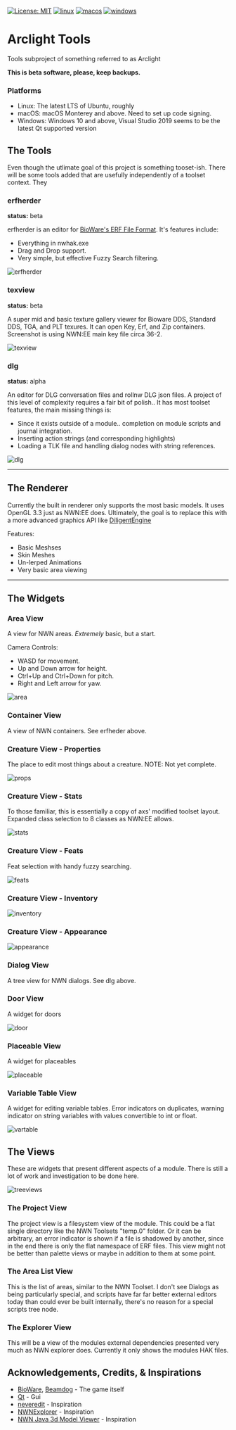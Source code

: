 [![License: MIT](https://img.shields.io/badge/License-MIT-yellow.svg)](https://opensource.org/licenses/MIT)
[![linux](https://github.com/jd28/arclight/actions/workflows/linux.yml/badge.svg)](https://github.com/jd28/arclight/actions?query=workflow%3Alinux)
[![macos](https://github.com/jd28/arclight/actions/workflows/macos.yml/badge.svg)](https://github.com/jd28/arclight/actions?query=workflow%3Amacos)
[![windows](https://github.com/jd28/arclight/actions/workflows/windows.yml/badge.svg)](https://github.com/jd28/arclight/actions?query=workflow%3Awindows)

# Arclight Tools

Tools subproject of something referred to as Arclight

**This is beta software, please, keep backups.**

### Platforms

- Linux: The latest LTS of Ubuntu, roughly
- macOS: macOS Monterey and above.  Need to set up code signing.
- Windows: Windows 10 and above, Visual Studio 2019 seems to be the latest Qt supported version

## The Tools

Even though the utlimate goal of this project is something tooset-ish.  There will be some tools added
that are usefully independently of a toolset context.  They

### erfherder
**status:** beta

erfherder is an editor for [BioWare's ERF File Format](docs/bioware_aurora_engine_file_formats/Bioware_Aurora_ERF_Format.pdf).  It's features include:

* Everything in nwhak.exe
* Drag and Drop support.
* Very simple, but effective Fuzzy Search filtering.

![erfherder](screenshots/erfherder-2022-03-27.gif)

### texview
**status:** beta

A super mid and basic texture gallery viewer for Bioware DDS, Standard DDS, TGA, and PLT texures.  It can open Key, Erf, and Zip containers.  Screenshot is using NWN:EE main key file circa 36-2.

![texview](screenshots/texi-2024-04-09.gif)

### dlg
**status:** alpha

An editor for DLG conversation files and rollnw DLG json files.  A project of this level of complexity requires a fair bit of polish.. It has most toolset features, the main missing things is:

* Since it exists outside of a module.. completion on module scripts and journal integration.
* Inserting action strings (and corresponding highlights)
* Loading a TLK file and handling dialog nodes with string references.

![dlg](screenshots/dlg-2024-05-01.gif)

-----------------------------------------------------------------------------

## The Renderer

Currently the built in renderer only supports the most basic models.  It uses OpenGL 3.3
just as NWN:EE does.  Ultimately, the goal is to replace this with a more advanced graphics
API like [DiligentEngine](https://github.com/DiligentGraphics/DiligentEngine)

Features:
* Basic Meshses
* Skin Meshes
* Un-lerped Animations
* Very basic area viewing

-----------------------------------------------------------------------------

## The Widgets

### Area View

A view for NWN areas. *Extremely* basic, but a start.

Camera Controls:
* WASD for movement.
* Up and Down arrow for height.
* Ctrl+Up and Ctrl+Down for pitch.
* Right and Left arrow for yaw.

![area](screenshots/area-view.png)

### Container View

A view of NWN containers.  See erfheder above.

### Creature View - Properties

The place to edit most things about a creature.  NOTE: Not yet complete.

![props](screenshots/creture-view-props-2024-11-11.png)

### Creature View - Stats

To those familiar, this is essentially a copy of axs' modified toolset layout.  Expanded
class selection to 8 classes as NWN:EE allows.

![stats](screenshots/creature-view-stats.png)

### Creature View - Feats

Feat selection with handy fuzzy searching.

![feats](screenshots/creature-view-feats.png)

### Creature View - Inventory

![inventory](screenshots/creature-inventory-view-2024-11-04.png)

### Creature View - Appearance

![appearance](screenshots/creature-view-appearance-2024-11-27.gif)

### Dialog View

A tree view for NWN dialogs.  See dlg above.

### Door View

A widget for doors

![door](screenshots/door-view-2024-06-14.png)

### Placeable View

A widget for placeables

![placeable](screenshots/placeable-view-2024-06-13.png)

### Variable Table View

A widget for editing variable tables.  Error indicators on duplicates,
warning indicator on string variables with values convertible to int or float.

![vartable](screenshots/vartable-view-2024-06-17.png)



## The Views

These are widgets that present different aspects of a module.  There is still a lot of work
and investigation to be done here.

![treeviews](screenshots/project_tree_views.png)

### The Project View

The project view is a filesystem view of the module.  This could be a flat single directory
like the NWN Toolsets "temp.0" folder.  Or it can be arbitrary, an error indicator is shown
if a file is shadowed by another, since in the end there is only the flat namespace of ERF
files.  This view might not be better than palette views or maybe in addition to them at
some point.

### The Area List View

This is the list of areas, similar to the NWN Toolset.  I don't see Dialogs as being particularly
special, and scripts have far far better external editors today than could ever be built internally,
there's no reason for a special scripts tree node.

### The Explorer View

This will be a view of the modules external dependencies presented very much as NWN explorer does.
Currently it only shows the modules HAK files.

## Acknowledgements, Credits, & Inspirations

- [BioWare](https://bioware.com), [Beamdog](https://beamdog.com) - The game itself
- [Qt](https://www.qt.io) - Gui
- [neveredit](https://github.com/sumpfork/neveredit) - Inspiration
- [NWNExplorer](https://github.com/virusman/nwnexplorer) - Inspiration
- [NWN Java 3d Model Viewer](https://neverwintervault.org/project/nwn1/other/nwn-java-3d-model-viewer) - Inspiration
